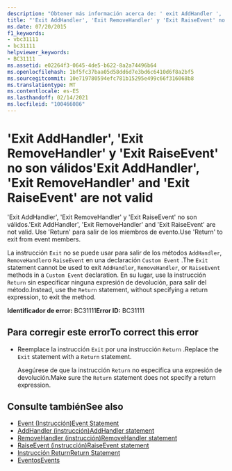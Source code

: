 ```yaml
---
description: "Obtener más información acerca de: ' exit AddHandler ', ' exit RemoveHandler ' y ' exit RaiseEvent ' no son válidos"
title: "'Exit AddHandler', 'Exit RemoveHandler' y 'Exit RaiseEvent' no son válidos"
ms.date: 07/20/2015
f1_keywords:
- vbc31111
- bc31111
helpviewer_keywords:
- BC31111
ms.assetid: e02264f3-0645-4de5-b622-8a2a74496b64
ms.openlocfilehash: 1bf5fc37baa05d58dd6d7e3bd6c6410d6f8a2bf5
ms.sourcegitcommit: 10e719780594efc781b15295e499c66f316068b8
ms.translationtype: MT
ms.contentlocale: es-ES
ms.lasthandoff: 02/14/2021
ms.locfileid: "100466086"
---
```

# <a name="exit-addhandler-exit-removehandler-and-exit-raiseevent-are-not-valid"></a><span data-ttu-id="315f9-103">'Exit AddHandler', 'Exit RemoveHandler' y 'Exit RaiseEvent' no son válidos</span><span class="sxs-lookup"><span data-stu-id="315f9-103">'Exit AddHandler', 'Exit RemoveHandler' and 'Exit RaiseEvent' are not valid</span></span>

<span data-ttu-id="315f9-104">'Exit AddHandler', 'Exit RemoveHandler' y 'Exit RaiseEvent' no son válidos.</span><span class="sxs-lookup"><span data-stu-id="315f9-104">'Exit AddHandler', 'Exit RemoveHandler' and 'Exit RaiseEvent' are not valid.</span></span> <span data-ttu-id="315f9-105">Use 'Return' para salir de los miembros de evento.</span><span class="sxs-lookup"><span data-stu-id="315f9-105">Use 'Return' to exit from event members.</span></span>  
  
 <span data-ttu-id="315f9-106">La instrucción `Exit` no se puede usar para salir de los métodos `AddHandler`, `RemoveHandler`o `RaiseEvent` en una declaración `Custom Event` .</span><span class="sxs-lookup"><span data-stu-id="315f9-106">The `Exit` statement cannot be used to exit `AddHandler`, `RemoveHandler`, or `RaiseEvent` methods in a `Custom Event` declaration.</span></span> <span data-ttu-id="315f9-107">En su lugar, use la instrucción `Return` sin especificar ninguna expresión de devolución, para salir del método.</span><span class="sxs-lookup"><span data-stu-id="315f9-107">Instead, use the `Return` statement, without specifying a return expression, to exit the method.</span></span>  
  
 <span data-ttu-id="315f9-108">**Identificador de error:** BC31111</span><span class="sxs-lookup"><span data-stu-id="315f9-108">**Error ID:** BC31111</span></span>  
  
## <a name="to-correct-this-error"></a><span data-ttu-id="315f9-109">Para corregir este error</span><span class="sxs-lookup"><span data-stu-id="315f9-109">To correct this error</span></span>  
  
- <span data-ttu-id="315f9-110">Reemplace la instrucción `Exit` por una instrucción `Return` .</span><span class="sxs-lookup"><span data-stu-id="315f9-110">Replace the `Exit` statement with a `Return` statement.</span></span>  
  
     <span data-ttu-id="315f9-111">Asegúrese de que la instrucción `Return` no especifica una expresión de devolución.</span><span class="sxs-lookup"><span data-stu-id="315f9-111">Make sure the `Return` statement does not specify a return expression.</span></span>  
  
## <a name="see-also"></a><span data-ttu-id="315f9-112">Consulte también</span><span class="sxs-lookup"><span data-stu-id="315f9-112">See also</span></span>

- [<span data-ttu-id="315f9-113">Event (Instrucción)</span><span class="sxs-lookup"><span data-stu-id="315f9-113">Event Statement</span></span>](../language-reference/statements/event-statement.md)
- [<span data-ttu-id="315f9-114">AddHandler (instrucción)</span><span class="sxs-lookup"><span data-stu-id="315f9-114">AddHandler statement</span></span>](../language-reference/statements/addhandler-statement.md)
- [<span data-ttu-id="315f9-115">RemoveHandler (instrucción)</span><span class="sxs-lookup"><span data-stu-id="315f9-115">RemoveHandler statement</span></span>](../language-reference/statements/removehandler-statement.md)
- [<span data-ttu-id="315f9-116">RaiseEvent (instrucción)</span><span class="sxs-lookup"><span data-stu-id="315f9-116">RaiseEvent statement</span></span>](../language-reference/statements/raiseevent-statement.md)
- [<span data-ttu-id="315f9-117">Instrucción Return</span><span class="sxs-lookup"><span data-stu-id="315f9-117">Return Statement</span></span>](../language-reference/statements/return-statement.md)
- [<span data-ttu-id="315f9-118">Eventos</span><span class="sxs-lookup"><span data-stu-id="315f9-118">Events</span></span>](../programming-guide/language-features/events/index.md)
